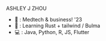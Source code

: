 ASHLEY J ZHOU

- 🌱 : Medtech & business! '23
- 🦄 : Learning Rust + tailwind / Bulma
- 💻 : Java, Python, R, JS, Flutter

